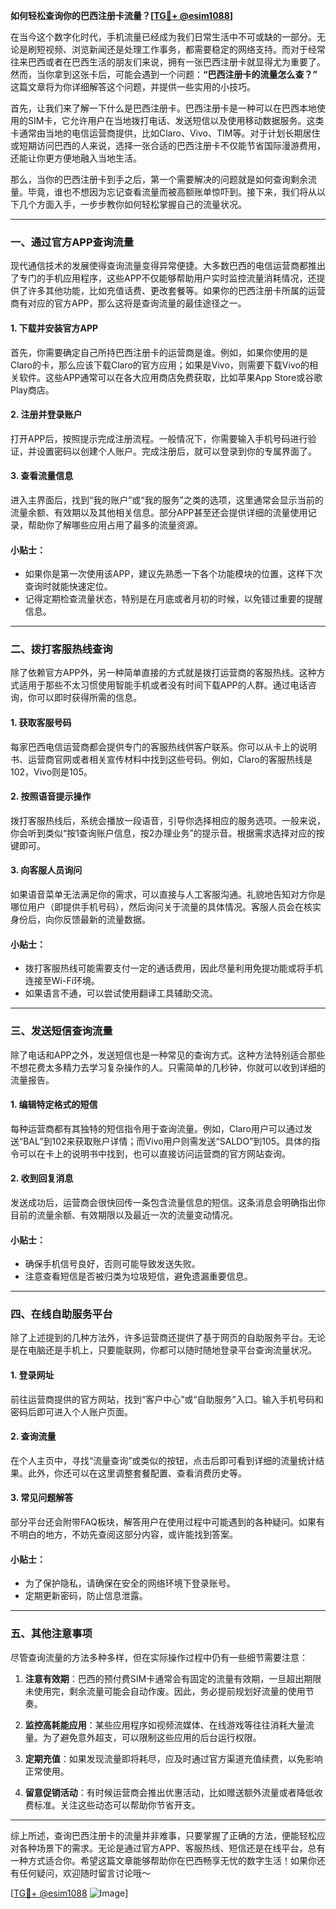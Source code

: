 **如何轻松查询你的巴西注册卡流量？[[TG💪+ @esim1088](https://t.me/s/esim1088)]**

在当今这个数字化时代，手机流量已经成为我们日常生活中不可或缺的一部分。无论是刷短视频、浏览新闻还是处理工作事务，都需要稳定的网络支持。而对于经常往来巴西或者在巴西生活的朋友们来说，拥有一张巴西注册卡就显得尤为重要了。然而，当你拿到这张卡后，可能会遇到一个问题：**“巴西注册卡的流量怎么查？”** 这篇文章将为你详细解答这个问题，并提供一些实用的小技巧。

首先，让我们来了解一下什么是巴西注册卡。巴西注册卡是一种可以在巴西本地使用的SIM卡，它允许用户在当地拨打电话、发送短信以及使用移动数据服务。这类卡通常由当地的电信运营商提供，比如Claro、Vivo、TIM等。对于计划长期居住或短期访问巴西的人来说，选择一张合适的巴西注册卡不仅能节省国际漫游费用，还能让你更方便地融入当地生活。

那么，当你的巴西注册卡到手之后，第一个需要解决的问题就是如何查询剩余流量。毕竟，谁也不想因为忘记查看流量而被高额账单惊吓到。接下来，我们将从以下几个方面入手，一步步教你如何轻松掌握自己的流量状况。

---

### **一、通过官方APP查询流量**

现代通信技术的发展使得查询流量变得异常便捷。大多数巴西的电信运营商都推出了专门的手机应用程序，这些APP不仅能够帮助用户实时监控流量消耗情况，还提供了许多其他功能，比如充值话费、更改套餐等。如果你的巴西注册卡所属的运营商有对应的官方APP，那么这将是查询流量的最佳途径之一。

#### **1. 下载并安装官方APP**
首先，你需要确定自己所持巴西注册卡的运营商是谁。例如，如果你使用的是Claro的卡，那么应该下载Claro的官方应用；如果是Vivo，则需要下载Vivo的相关软件。这些APP通常可以在各大应用商店免费获取，比如苹果App Store或谷歌Play商店。

#### **2. 注册并登录账户**
打开APP后，按照提示完成注册流程。一般情况下，你需要输入手机号码进行验证，并设置密码以创建个人账户。完成注册后，就可以登录到你的专属界面了。

#### **3. 查看流量信息**
进入主界面后，找到“我的账户”或“我的服务”之类的选项，这里通常会显示当前的流量余额、有效期以及其他相关信息。部分APP甚至还会提供详细的流量使用记录，帮助你了解哪些应用占用了最多的流量资源。

#### **小贴士：**
- 如果你是第一次使用该APP，建议先熟悉一下各个功能模块的位置，这样下次查询时就能快速定位。
- 记得定期检查流量状态，特别是在月底或者月初的时候，以免错过重要的提醒信息。

---

### **二、拨打客服热线查询**

除了依赖官方APP外，另一种简单直接的方式就是拨打运营商的客服热线。这种方式适用于那些不太习惯使用智能手机或者没有时间下载APP的人群。通过电话咨询，你可以即时获得所需的信息。

#### **1. 获取客服号码**
每家巴西电信运营商都会提供专门的客服热线供客户联系。你可以从卡上的说明书、运营商官网或者相关宣传材料中找到这些号码。例如，Claro的客服热线是102，Vivo则是105。

#### **2. 按照语音提示操作**
拨打客服热线后，系统会播放一段语音，引导你选择相应的服务选项。一般来说，你会听到类似“按1查询账户信息，按2办理业务”的提示音。根据需求选择对应的按键即可。

#### **3. 向客服人员询问**
如果语音菜单无法满足你的需求，可以直接与人工客服沟通。礼貌地告知对方你是哪位用户（即提供手机号码），然后询问关于流量的具体情况。客服人员会在核实身份后，向你反馈最新的流量数据。

#### **小贴士：**
- 拨打客服热线可能需要支付一定的通话费用，因此尽量利用免提功能或将手机连接至Wi-Fi环境。
- 如果语言不通，可以尝试使用翻译工具辅助交流。

---

### **三、发送短信查询流量**

除了电话和APP之外，发送短信也是一种常见的查询方式。这种方法特别适合那些不想花费太多精力去学习复杂操作的人。只需简单的几秒钟，你就可以收到详细的流量报告。

#### **1. 编辑特定格式的短信**
每种运营商都有其独特的短信指令用于查询流量。例如，Claro用户可以通过发送“BAL”到102来获取账户详情；而Vivo用户则需发送“SALDO”到105。具体的指令可以在卡上的说明书中找到，也可以直接访问运营商的官方网站查询。

#### **2. 收到回复消息**
发送成功后，运营商会很快回传一条包含流量信息的短信。这条消息会明确指出你目前的流量余额、有效期限以及最近一次的流量变动情况。

#### **小贴士：**
- 确保手机信号良好，否则可能导致发送失败。
- 注意查看短信是否被归类为垃圾短信，避免遗漏重要信息。

---

### **四、在线自助服务平台**

除了上述提到的几种方法外，许多运营商还提供了基于网页的自助服务平台。无论是在电脑还是手机上，只要能联网，你都可以随时随地登录平台查询流量状况。

#### **1. 登录网址**
前往运营商提供的官方网站，找到“客户中心”或“自助服务”入口。输入手机号码和密码后即可进入个人账户页面。

#### **2. 查询流量**
在个人主页中，寻找“流量查询”或类似的按钮，点击后即可看到详细的流量统计结果。此外，你还可以在这里调整套餐配置、查看消费历史等。

#### **3. 常见问题解答**
部分平台还会附带FAQ板块，解答用户在使用过程中可能遇到的各种疑问。如果有不明白的地方，不妨先查阅这部分内容，或许能找到答案。

#### **小贴士：**
- 为了保护隐私，请确保在安全的网络环境下登录账号。
- 定期更新密码，防止信息泄露。

---

### **五、其他注意事项**

尽管查询流量的方法多种多样，但在实际操作过程中仍有一些细节需要注意：

1. **注意有效期**：巴西的预付费SIM卡通常会有固定的流量有效期，一旦超出期限未使用完，剩余流量可能会自动作废。因此，务必提前规划好流量的使用节奏。
   
2. **监控高耗能应用**：某些应用程序如视频流媒体、在线游戏等往往消耗大量流量。为了避免意外超支，可以限制这些应用的后台运行权限。

3. **定期充值**：如果发现流量即将耗尽，应及时通过官方渠道充值续费，以免影响正常使用。

4. **留意促销活动**：有时候运营商会推出优惠活动，比如赠送额外流量或者降低收费标准。关注这些动态可以帮助你节省开支。

---

综上所述，查询巴西注册卡的流量并非难事，只要掌握了正确的方法，便能轻松应对各种场景下的需求。无论是通过官方APP、客服热线、短信还是在线平台，总有一种方式适合你。希望这篇文章能够帮助你在巴西畅享无忧的数字生活！如果你还有任何疑问，欢迎随时留言讨论哦～ 

[[TG💪+ @esim1088](https://t.me/s/esim1088) ![Image](https://i.postimg.cc/4NQfJmqS/Snipaste-2025-05-13-00-14-12.png)]